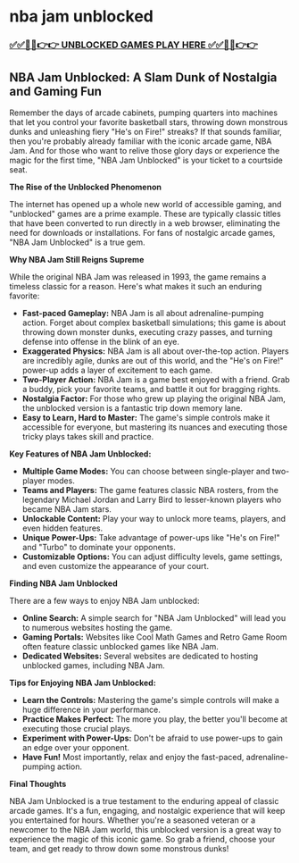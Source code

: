 # nba jam unblocked

### [✅✅🔴🔴👉👉 UNBLOCKED GAMES PLAY HERE ✅✅🔴🔴👉👉](https://topstoryindia.com)

## NBA Jam Unblocked: A Slam Dunk of Nostalgia and Gaming Fun

Remember the days of arcade cabinets, pumping quarters into machines that let you control your favorite basketball stars, throwing down monstrous dunks and unleashing fiery "He's on Fire!" streaks? If that sounds familiar, then you're probably already familiar with the iconic arcade game, NBA Jam.  And for those who want to relive those glory days or experience the magic for the first time, "NBA Jam Unblocked" is your ticket to a courtside seat.

**The Rise of the Unblocked Phenomenon**

The internet has opened up a whole new world of accessible gaming, and "unblocked" games are a prime example. These are typically classic titles that have been converted to run directly in a web browser, eliminating the need for downloads or installations. For fans of nostalgic arcade games, "NBA Jam Unblocked" is a true gem.

**Why NBA Jam Still Reigns Supreme**

While the original NBA Jam was released in 1993, the game remains a timeless classic for a reason.  Here's what makes it such an enduring favorite:

* **Fast-paced Gameplay:**  NBA Jam is all about adrenaline-pumping action. Forget about complex basketball simulations; this game is about throwing down monster dunks, executing crazy passes, and turning defense into offense in the blink of an eye. 
* **Exaggerated Physics:** NBA Jam is all about over-the-top action. Players are incredibly agile, dunks are out of this world, and the "He's on Fire!" power-up adds a layer of excitement to each game.
* **Two-Player Action:** NBA Jam is a game best enjoyed with a friend.  Grab a buddy, pick your favorite teams, and battle it out for bragging rights. 
* **Nostalgia Factor:** For those who grew up playing the original NBA Jam, the unblocked version is a fantastic trip down memory lane. 
* **Easy to Learn, Hard to Master:**  The game's simple controls make it accessible for everyone, but mastering its nuances and executing those tricky plays takes skill and practice.

**Key Features of NBA Jam Unblocked:**

* **Multiple Game Modes:** You can choose between single-player and two-player modes.
* **Teams and Players:**  The game features classic NBA rosters, from the legendary Michael Jordan and Larry Bird to lesser-known players who became NBA Jam stars.
* **Unlockable Content:**  Play your way to unlock more teams, players, and even hidden features.
* **Unique Power-Ups:**  Take advantage of power-ups like "He's on Fire!" and "Turbo" to dominate your opponents.
* **Customizable Options:** You can adjust difficulty levels, game settings, and even customize the appearance of your court.

**Finding NBA Jam Unblocked**

There are a few ways to enjoy NBA Jam unblocked:

* **Online Search:**  A simple search for "NBA Jam Unblocked" will lead you to numerous websites hosting the game.
* **Gaming Portals:**  Websites like Cool Math Games and Retro Game Room often feature classic unblocked games like NBA Jam.
* **Dedicated Websites:**  Several websites are dedicated to hosting unblocked games, including NBA Jam.

**Tips for Enjoying NBA Jam Unblocked:**

* **Learn the Controls:**  Mastering the game's simple controls will make a huge difference in your performance.
* **Practice Makes Perfect:**  The more you play, the better you'll become at executing those crucial plays.
* **Experiment with Power-Ups:**  Don't be afraid to use power-ups to gain an edge over your opponent.
* **Have Fun!**  Most importantly, relax and enjoy the fast-paced, adrenaline-pumping action.

**Final Thoughts**

NBA Jam Unblocked is a true testament to the enduring appeal of classic arcade games. It's a fun, engaging, and nostalgic experience that will keep you entertained for hours. Whether you're a seasoned veteran or a newcomer to the NBA Jam world, this unblocked version is a great way to experience the magic of this iconic game. So grab a friend, choose your team, and get ready to throw down some monstrous dunks! 
